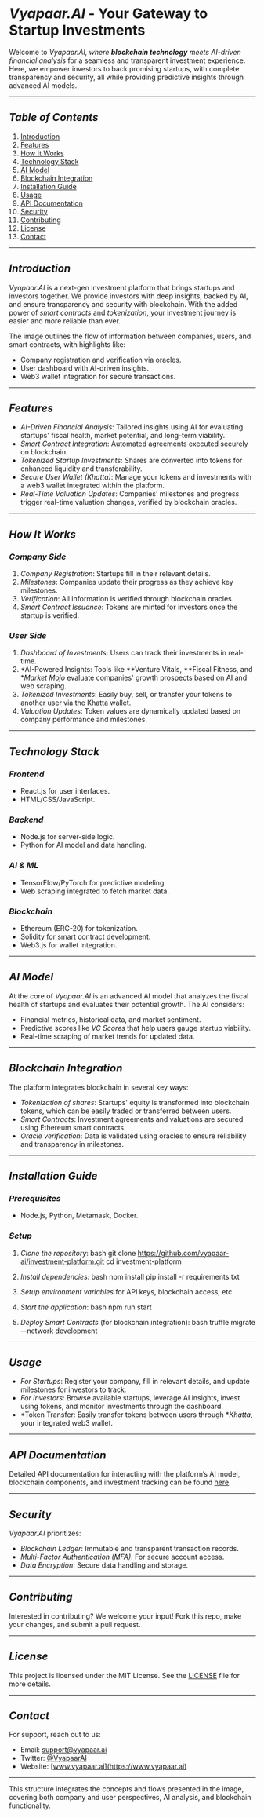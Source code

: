 # *Vyapaar.AI* - Your Gateway to Startup Investments

Welcome to *Vyapaar.AI, where **blockchain technology** meets AI-driven financial analysis* for a seamless and transparent investment experience. Here, we empower investors to back promising startups, with complete transparency and security, all while providing predictive insights through advanced AI models.

---

## *Table of Contents*

1. [Introduction](#introduction)
2. [Features](#features)
3. [How It Works](#how-it-works)
4. [Technology Stack](#technology-stack)
5. [AI Model](#ai-model)
6. [Blockchain Integration](#blockchain-integration)
7. [Installation Guide](#installation-guide)
8. [Usage](#usage)
9. [API Documentation](#api-documentation)
10. [Security](#security)
11. [Contributing](#contributing)
12. [License](#license)
13. [Contact](#contact)

---

## *Introduction*

*Vyapaar.AI* is a next-gen investment platform that brings startups and investors together. We provide investors with deep insights, backed by AI, and ensure transparency and security with blockchain. With the added power of *smart contracts* and *tokenization*, your investment journey is easier and more reliable than ever.

The image outlines the flow of information between companies, users, and smart contracts, with highlights like:
- Company registration and verification via oracles.
- User dashboard with AI-driven insights.
- Web3 wallet integration for secure transactions.

---

## *Features*

- *AI-Driven Financial Analysis*: Tailored insights using AI for evaluating startups' fiscal health, market potential, and long-term viability.
- *Smart Contract Integration*: Automated agreements executed securely on blockchain.
- *Tokenized Startup Investments*: Shares are converted into tokens for enhanced liquidity and transferability.
- *Secure User Wallet (Khatta)*: Manage your tokens and investments with a web3 wallet integrated within the platform.
- *Real-Time Valuation Updates*: Companies’ milestones and progress trigger real-time valuation changes, verified by blockchain oracles.

---

## *How It Works*

### *Company Side*
1. *Company Registration*: Startups fill in their relevant details.
2. *Milestones*: Companies update their progress as they achieve key milestones.
3. *Verification*: All information is verified through blockchain oracles.
4. *Smart Contract Issuance*: Tokens are minted for investors once the startup is verified.

### *User Side*
1. *Dashboard of Investments*: Users can track their investments in real-time.
2. *AI-Powered Insights: Tools like **Venture Vitals, **Fiscal Fitness, and **Market Mojo* evaluate companies' growth prospects based on AI and web scraping.
3. *Tokenized Investments*: Easily buy, sell, or transfer your tokens to another user via the Khatta wallet.
4. *Valuation Updates*: Token values are dynamically updated based on company performance and milestones.

---

## *Technology Stack*

### *Frontend*
- React.js for user interfaces.
- HTML/CSS/JavaScript.

### *Backend*
- Node.js for server-side logic.
- Python for AI model and data handling.

### *AI & ML*
- TensorFlow/PyTorch for predictive modeling.
- Web scraping integrated to fetch market data.

### *Blockchain*
- Ethereum (ERC-20) for tokenization.
- Solidity for smart contract development.
- Web3.js for wallet integration.

---

## *AI Model*

At the core of *Vyapaar.AI* is an advanced AI model that analyzes the fiscal health of startups and evaluates their potential growth. The AI considers:
- Financial metrics, historical data, and market sentiment.
- Predictive scores like *VC Scores* that help users gauge startup viability.
- Real-time scraping of market trends for updated data.

---

## *Blockchain Integration*

The platform integrates blockchain in several key ways:
- *Tokenization of shares*: Startups' equity is transformed into blockchain tokens, which can be easily traded or transferred between users.
- *Smart Contracts*: Investment agreements and valuations are secured using Ethereum smart contracts.
- *Oracle verification*: Data is validated using oracles to ensure reliability and transparency in milestones.

---

## *Installation Guide*

### *Prerequisites*
- Node.js, Python, Metamask, Docker.

### *Setup*
1. *Clone the repository*:
   bash
   git clone https://github.com/vyapaar-ai/investment-platform.git
   cd investment-platform
   
2. *Install dependencies*:
   bash
   npm install
   pip install -r requirements.txt
   
3. *Setup environment variables* for API keys, blockchain access, etc.
4. *Start the application*:
   bash
   npm run start
   
5. *Deploy Smart Contracts* (for blockchain integration):
   bash
   truffle migrate --network development
   

---

## *Usage*

- *For Startups*: Register your company, fill in relevant details, and update milestones for investors to track.
- *For Investors*: Browse available startups, leverage AI insights, invest using tokens, and monitor investments through the dashboard.
- *Token Transfer: Easily transfer tokens between users through **Khatta*, your integrated web3 wallet.

---

## *API Documentation*

Detailed API documentation for interacting with the platform’s AI model, blockchain components, and investment tracking can be found [here](https://api-docs.vyapaar-ai.com).

---

## *Security*

*Vyapaar.AI* prioritizes:
- *Blockchain Ledger*: Immutable and transparent transaction records.
- *Multi-Factor Authentication (MFA)*: For secure account access.
- *Data Encryption*: Secure data handling and storage.

---

## *Contributing*

Interested in contributing? We welcome your input! Fork this repo, make your changes, and submit a pull request.

---

## *License*

This project is licensed under the MIT License. See the [LICENSE](https://github.com/vyapaar-ai/license.md) file for more details.

---

## *Contact*

For support, reach out to us:
- Email: support@vyapaar.ai
- Twitter: [@VyapaarAI](https://twitter.com/vyapaarai)
- Website: [www.vyapaar.ai](https://www.vyapaar.ai)

---

This structure integrates the concepts and flows presented in the image, covering both company and user perspectives, AI analysis, and blockchain functionality.
